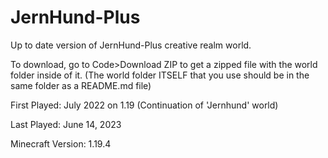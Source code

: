 # JernHund-Plus
Up to date version of JernHund-Plus creative realm world.

To download, go to Code>Download ZIP to get a zipped file with the world folder inside of it. (The world folder ITSELF that you use should be in the same folder as a README.md file)

First Played: July 2022 on 1.19 (Continuation of 'Jernhund' world)

Last Played: June 14, 2023

Minecraft Version: 1.19.4
